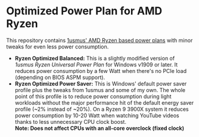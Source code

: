 Optimized Power Plan for AMD Ryzen
====
This repository contains [1usmus' AMD Ryzen based power plans](https://www.techpowerup.com/review/1usmus-power-plan-for-amd-ryzen-new-developments/) with minor tweaks for even less power consumption.
* **Ryzen Optimized Balanced:** This is a slightly modified version of *1usmus Ryzen Universal Power Plan* for Windows v1909 or later. It reduces power consumption by a few Watt when there's no PCIe load (depending on BIOS ASPM support).
* **Ryzen Optimized Power Saver:** This is Windows' default power saver profile plus the tweaks from 1usmus and some of my own. The whole point of this profile is to reduce power consumption during light workloads without the major performance hit of the default energy saver profile (~2% instead of ~20%). On a Ryzen 9 3900X system it reduces power consumption by 10-20 Watt when watching YouTube videos thanks to less unnecessary CPU clock boost.  
**Note: Does not affect CPUs with an all-core overclock (fixed clock)**